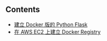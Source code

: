 ## Contents
- [建立 Docker 版的 Python Flask](https://github.com/ArcherHuang/Docker/tree/master/01%20%20Python-Flask#contents)
- [在 AWS EC2 上建立 Docker Registry](https://github.com/ArcherHuang/Docker/tree/master/02%20%20EC2-Docker-Registry#contents)


